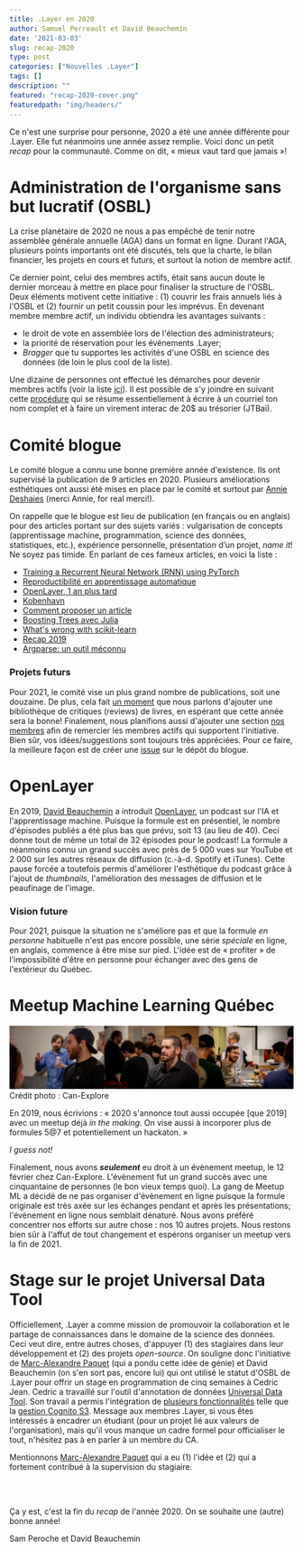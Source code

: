 ```yaml
---
title: .Layer en 2020
author: Samuel Perreault et David Beauchemin
date: '2021-03-03'
slug: recap-2020
type: post
categories: ["Nouvelles .Layer"]
tags: []
description: ""
featured: "recap-2020-cover.png"
featuredpath: "img/headers/"
---
```


Ce n'est une surprise pour personne, 2020 a été une année différente pour .Layer. Elle fut néanmoins une année assez remplie. Voici donc un petit *recap* pour la communauté. Comme on dit, « mieux vaut tard que jamais »!

# Administration de l'organisme sans but lucratif (OSBL) 
La crise planétaire de 2020 ne nous a pas empêché de tenir notre assemblée générale annuelle (AGA) dans un format en ligne. Durant l'AGA, plusieurs points importants ont été discutés, tels que la charte, le bilan financier, les projets en cours et futurs, et surtout la notion de membre actif.

Ce dernier point, celui des membres actifs, était sans aucun doute le dernier morceau à mettre en place pour finaliser la structure de l'OSBL. Deux éléments motivent cette initiative : (1) couvrir les frais annuels liés à l'OSBL et (2) fournir un petit coussin pour les imprévus. En devenant membre membre actif, un individu obtiendra les avantages suivants :

- le droit de vote en assemblée lors de l'élection des administrateurs;
- la priorité de réservation pour les événements .Layer;
- _Bragger_ que tu supportes les activités d'une OSBL en science des données (de loin le plus cool de la liste).

Une dizaine de personnes ont effectué les démarches pour devenir membres actifs (voir la liste [ici](https://github.com/dot-layer/charte-osbl/blob/master/LISTEMEMBRES.md)). Il est possible de s'y joindre en suivant cette [procédure](https://github.com/dot-layer/charte-osbl/blob/master/DEVENIRMEMBRE.md) qui se résume essentiellement à écrire à un courriel ton nom complet et à faire un virement interac de 20$ au trésorier (JTBai). 

# Comité blogue
Le comité blogue a connu une bonne première année d'existence.  Ils ont supervisé la publication de 9 articles en 2020. Plusieurs améliorations esthétiques ont aussi été mises en place par le comité et surtout par [Annie Deshaies](https://github.com/AnnieDeshaies) (merci Annie, for real merci!).

On rappelle que le blogue est lieu de publication (en français ou en anglais) pour des articles portant sur des sujets variés  : vulgarisation de concepts (apprentissage machine, programmation, science des données, statistiques, etc.), expérience personnelle, présentation d’un projet, *name it*! Ne soyez pas timide. En parlant de ces fameux articles, en voici la liste :

- [Training a Recurrent Neural Network (RNN) using PyTorch](https://www.dotlayer.org/en/blog/2020-08-19-train-a-sequence-model-with-poutyne/machine-learning/)
- [Reproductibilité en apprentissage automatique](https://www.dotlayer.org/blog/2020-10-30-reproducibility-in-ml-a-talk/machine-learning/)
- [OpenLayer, 1 an plus tard](https://www.dotlayer.org/blog/2020-07-29-openlayer-one-year/podcast/)
- [Kobenhavn](https://www.dotlayer.org/blog/2020-06-09/copenhagen/)
- [Comment proposer un article](https://www.dotlayer.org/blog/2020-03-19-howto/howto-fr/)
- [Boosting Trees avec Julia](https://www.dotlayer.org/blog/2020-01-04-julia-boosting-trees/julia-boosting-trees/)
- [What's wrong with scikit-learn](https://www.dotlayer.org/en/blog/2020-03-04-what-is-wrong-with-sklearn/neat-machine-learning-pipelines/)
- [Recap 2019](https://www.dotlayer.org/blog/2019-12-19-recap-2019/recap-2019/)
- [Argparse: un outil méconnu](https://www.dotlayer.org/blog/2019-05-21-argparse-package/optparse-package/)

### Projets futurs
Pour 2021, le comité vise un plus grand nombre de publications, soit une douzaine. De plus, cela fait [un moment](https://github.com/dot-layer/blog/issues/14) que nous parlons d'ajouter une bibliothèque de critiques (reviews) de livres, en espérant que cette année sera la bonne! Finalement, nous planifions aussi d'ajouter une section [nos membres](https://github.com/dot-layer/blog/issues/112) afin de remercier les membres actifs qui supportent l'initiative. Bien sûr, vos idées/suggestions sont toujours très appréciées. Pour ce faire, la meilleure façon est de créer une [issue](https://github.com/dot-layer/blog/issues) sur le dépôt du blogue.

# OpenLayer
En 2019, [David Beauchemin](https://github.com/davebulaval) a introduit [OpenLayer](https://anchor.fm/open-layer), un podcast sur l'IA et l'apprentissage machine. Puisque la formule est en présentiel, le nombre d'épisodes publiés a été plus bas que prévu, soit 13 (au lieu de 40). Ceci donne tout de même un total de 32 épisodes pour le podcast! La formule a néanmoins connu un grand succès avec près de 5 000 vues sur YouTube et 2 000 sur les autres réseaux de diffusion (c.-à-d. Spotify et iTunes). Cette pause forcée a toutefois permis d'améliorer l'esthétique du podcast grâce à l'ajout de _thumbnails_, l'amélioration des messages de diffusion et le peaufinage de l'image. 

### Vision future
Pour 2021, puisque la situation ne s'améliore pas et que la formule *en personne* habituelle n'est pas encore possible, une série _spéciale_ en ligne, en anglais, commence à être mise sur pied. L'idée est de « profiter » de l'impossibilité d'être en personne pour échanger avec des gens de l'extérieur du Québec.
# Meetup Machine Learning Québec
![Meetup chez Can-Explore](fig/merge_img_can_explore.jpg)
Crédit photo : Can-Explore

En 2019, nous écrivions : « 2020 s'annonce tout aussi occupée [que 2019] avec un meetup déjà *in the making*. On vise aussi à incorporer plus de formules 5@7 et potentiellement un hackaton. »

_I guess not!_

Finalement, nous avons _**seulement**_ eu droit à un évènement meetup, le 12 février chez Can-Explore. L'évènement fut un grand succès avec une cinquantaine de personnes (le bon vieux temps quoi). La gang de Meetup ML a décidé de ne pas organiser d'évènement en ligne puisque la formule originale est très axée sur les échanges pendant et après les présentations; l'évènement en ligne nous semblait dénaturé. Nous avons préféré concentrer nos efforts sur autre chose : nos 10 autres projets. Nous restons bien sûr à l'affut de tout changement et espérons organiser un meetup vers la fin de 2021.

# Stage sur le projet Universal Data Tool
Officiellement, .Layer a comme mission de promouvoir la collaboration et le partage de connaissances dans le domaine de la science des données. Ceci veut dire, entre autres choses, d'appuyer (1) des stagiaires dans leur développement et (2) des projets *open-source*. On souligne donc l'initiative de [Marc-Alexandre Paquet](https://github.com/Ownmarc) (qui a pondu cette idée de génie) et David Beauchemin (on s'en sort pas, encore lui) qui ont utilisé le statut d'OSBL de .Layer pour offrir un stage en programmation de cinq semaines à Cedric Jean. Cedric a travaillé sur l'outil d'annotation de données [Universal Data Tool](https://universaldatatool.com/). Son travail a permis l'intégration de [plusieurs fonctionnalités](https://github.com/UniversalDataTool/universal-data-tool/issues?q=CedricJean) telle que la [gestion Cognito S3](https://github.com/UniversalDataTool/universal-data-tool/pull/103).
Message aux membres .Layer, si vous êtes intéressés à encadrer un étudiant (pour un projet lié aux valeurs de l'organisation), mais qu'il vous manque un cadre formel pour officialiser le tout, n'hésitez pas à en parler à un membre du CA.

Mentionnons [Marc-Alexandre Paquet](https://github.com/Ownmarc) qui a eu (1) l'idée et (2) qui a fortement contribué à la supervision du stagiaire.

<br><br>

Ça y est, c'est la fin du _recap_ de l'année 2020. On se souhaite une (autre) bonne année!

Sam Peroche et David Beauchemin
